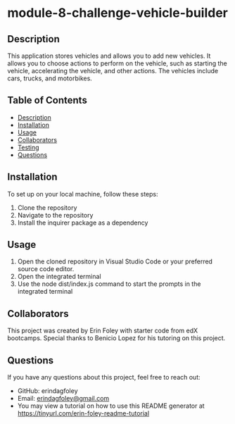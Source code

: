# module-8-challenge-vehicle-builder

## Description
This application stores vehicles and allows you to add new vehicles. It allows you to choose actions to perform on the vehicle, such as starting the vehicle, accelerating the vehicle, and other actions. The vehicles include cars, trucks, and motorbikes. 

## Table of Contents
- [Description](#description)
- [Installation](#installation)
- [Usage](#usage)
- [Collaborators](#collaborators)
- [Testing](#testing)
- [Questions](#questions)

## Installation
To set up on your local machine, follow these steps:

1. Clone the repository
2. Navigate to the repository
3. Install the inquirer package as a dependency

## Usage
1. Open the cloned repository in Visual Studio Code or your preferred source code editor.
2. Open the integrated terminal
3. Use the node dist/index.js command to start the prompts in the integrated terminal

## Collaborators
This project was created by Erin Foley with starter code from edX bootcamps. Special thanks to Benicio Lopez for his tutoring on this project.

## Questions
If you have any questions about this project, feel free to reach out:
- GitHub: erindagfoley
- Email: erindagfoley@gmail.com
- You may view a tutorial on how to use this README generator at https://tinyurl.com/erin-foley-readme-tutorial 
